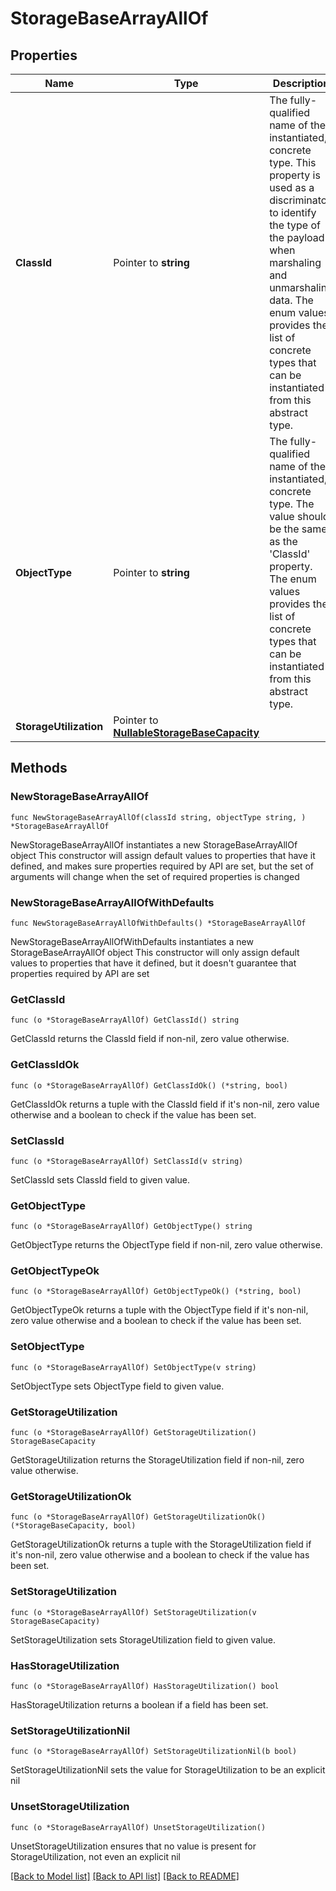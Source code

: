 # StorageBaseArrayAllOf

## Properties

Name | Type | Description | Notes
------------ | ------------- | ------------- | -------------
**ClassId** | Pointer to **string** | The fully-qualified name of the instantiated, concrete type. This property is used as a discriminator to identify the type of the payload when marshaling and unmarshaling data. The enum values provides the list of concrete types that can be instantiated from this abstract type. | 
**ObjectType** | Pointer to **string** | The fully-qualified name of the instantiated, concrete type. The value should be the same as the &#39;ClassId&#39; property. The enum values provides the list of concrete types that can be instantiated from this abstract type. | 
**StorageUtilization** | Pointer to [**NullableStorageBaseCapacity**](storage.BaseCapacity.md) |  | [optional] 

## Methods

### NewStorageBaseArrayAllOf

`func NewStorageBaseArrayAllOf(classId string, objectType string, ) *StorageBaseArrayAllOf`

NewStorageBaseArrayAllOf instantiates a new StorageBaseArrayAllOf object
This constructor will assign default values to properties that have it defined,
and makes sure properties required by API are set, but the set of arguments
will change when the set of required properties is changed

### NewStorageBaseArrayAllOfWithDefaults

`func NewStorageBaseArrayAllOfWithDefaults() *StorageBaseArrayAllOf`

NewStorageBaseArrayAllOfWithDefaults instantiates a new StorageBaseArrayAllOf object
This constructor will only assign default values to properties that have it defined,
but it doesn't guarantee that properties required by API are set

### GetClassId

`func (o *StorageBaseArrayAllOf) GetClassId() string`

GetClassId returns the ClassId field if non-nil, zero value otherwise.

### GetClassIdOk

`func (o *StorageBaseArrayAllOf) GetClassIdOk() (*string, bool)`

GetClassIdOk returns a tuple with the ClassId field if it's non-nil, zero value otherwise
and a boolean to check if the value has been set.

### SetClassId

`func (o *StorageBaseArrayAllOf) SetClassId(v string)`

SetClassId sets ClassId field to given value.


### GetObjectType

`func (o *StorageBaseArrayAllOf) GetObjectType() string`

GetObjectType returns the ObjectType field if non-nil, zero value otherwise.

### GetObjectTypeOk

`func (o *StorageBaseArrayAllOf) GetObjectTypeOk() (*string, bool)`

GetObjectTypeOk returns a tuple with the ObjectType field if it's non-nil, zero value otherwise
and a boolean to check if the value has been set.

### SetObjectType

`func (o *StorageBaseArrayAllOf) SetObjectType(v string)`

SetObjectType sets ObjectType field to given value.


### GetStorageUtilization

`func (o *StorageBaseArrayAllOf) GetStorageUtilization() StorageBaseCapacity`

GetStorageUtilization returns the StorageUtilization field if non-nil, zero value otherwise.

### GetStorageUtilizationOk

`func (o *StorageBaseArrayAllOf) GetStorageUtilizationOk() (*StorageBaseCapacity, bool)`

GetStorageUtilizationOk returns a tuple with the StorageUtilization field if it's non-nil, zero value otherwise
and a boolean to check if the value has been set.

### SetStorageUtilization

`func (o *StorageBaseArrayAllOf) SetStorageUtilization(v StorageBaseCapacity)`

SetStorageUtilization sets StorageUtilization field to given value.

### HasStorageUtilization

`func (o *StorageBaseArrayAllOf) HasStorageUtilization() bool`

HasStorageUtilization returns a boolean if a field has been set.

### SetStorageUtilizationNil

`func (o *StorageBaseArrayAllOf) SetStorageUtilizationNil(b bool)`

 SetStorageUtilizationNil sets the value for StorageUtilization to be an explicit nil

### UnsetStorageUtilization
`func (o *StorageBaseArrayAllOf) UnsetStorageUtilization()`

UnsetStorageUtilization ensures that no value is present for StorageUtilization, not even an explicit nil

[[Back to Model list]](../README.md#documentation-for-models) [[Back to API list]](../README.md#documentation-for-api-endpoints) [[Back to README]](../README.md)


